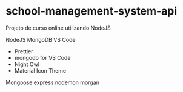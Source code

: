 # school-management-system-api
Projeto de curso online utilizando NodeJS

NodeJS
MongoDB
VS Code
 - Prettier
 - mongodb for VS Code
 - Night Owl
 - Material Icon Theme

Mongoose
express
nodemon
morgan
